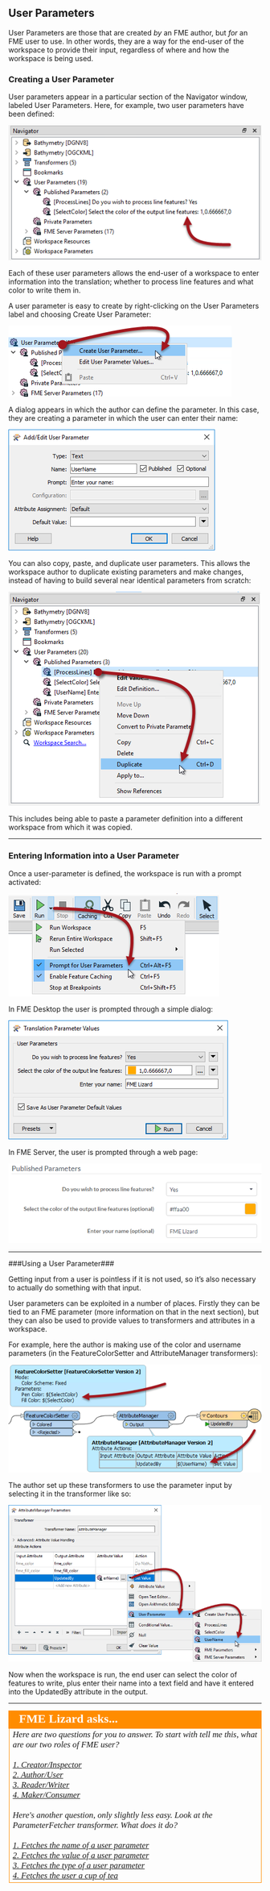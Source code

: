 ## User Parameters ##

User Parameters are those that are created *by* an FME author, but *for* an FME user to use. In other words, they are a way for the end-user of the workspace to provide their input, regardless of where and how the workspace is being used.


### Creating a User Parameter ###
User parameters appear in a particular section of the Navigator window, labeled User Parameters. Here, for example, two user parameters have been defined:

![](./Images/Img4.003.UserParametersInNavigator.png)

Each of these user parameters allows the end-user of a workspace to enter information into the translation; whether to process line features and what color to write them in. 

A user parameter is easy to create by right-clicking on the User Parameters label and choosing Create User Parameter:

![](./Images/Img4.004.RightClickAddParameter.png) 

A dialog appears in which the author can define the parameter. In this case, they are creating a parameter in which the user can enter their name:

![](./Images/Img4.005.DefiningUserParameter.png) 


You can also copy, paste, and duplicate user parameters. This allows the workspace author to duplicate existing parameters and make changes, instead of having to build several near identical parameters from scratch:  

![](./Images/Img4.006.CopyingUserParameter.png) 

This includes being able to paste a parameter definition into a different workspace from which it was copied.

---

### Entering Information into a User Parameter ###
Once a user-parameter is defined, the workspace is run with a prompt activated:

![](./Images/Img4.007.PromptAndRun.png) 

In FME Desktop the user is prompted through a simple dialog:

![](./Images/Img4.008.UserParameterDialog.png) 

In FME Server, the user is prompted through a web page:

![](./Images/Img4.009.UserParameterServer.png) 

---

###Using a User Parameter###

Getting input from a user is pointless if it is not used, so it’s also necessary to actually do something with that input.

User parameters can be exploited in a number of places. Firstly they can be tied to an FME parameter (more information on that in the next section), but they can also be used to provide values to transformers and attributes in a workspace.

For example, here the author is making use of the color and username parameters (in the FeatureColorSetter and AttributeManager transformers):


![](./Images/Img4.010.UsingUserParameterInput.png) 


The author set up these transformers to use the parameter input by selecting it in the transformer like so:

![](./Images/Img4.011.SelectingUserParameterInput.png) 

Now when the workspace is run, the end user can select the color of features to write, plus enter their name into a text field and have it entered into the UpdatedBy attribute in the output.

---

<!--Person X Says Section--> 
<table style="border-spacing: 0px">
<tr>
<td style="vertical-align:middle;background-color:darkorange;border: 2px solid darkorange">
<i class="fa fa-quote-left fa-lg fa-pull-left fa-fw" style="color:white;padding-right: 12px;vertical-align:text-top"></i>
<span style="color:white;font-size:x-large;font-weight: bold;font-family:serif">FME Lizard asks...</span>
</td>
</tr>

<tr>
<td style="border: 1px solid darkorange">
<span style="font-family:serif; font-style:italic; font-size:larger">
Here are two questions for you to answer. To start with tell me this, what are our two roles of FME user? 
<br><br><a href="http://52.73.3.37/fmedatastreaming/Manual/QAResponse2017.fmw?chapter=11&question=1&answer=1&DestDataset_TEXTLINE=C%3A%5CFMEOutput%5CQAResponse.html">1. Creator/Inspector</a>
<br><a href="http://52.73.3.37/fmedatastreaming/Manual/QAResponse2017.fmw?chapter=11&question=1&answer=2&DestDataset_TEXTLINE=C%3A%5CFMEOutput%5CQAResponse.html">2. Author/User</a>
<br><a href="http://52.73.3.37/fmedatastreaming/Manual/QAResponse2017.fmw?chapter=11&question=1&answer=3&DestDataset_TEXTLINE=C%3A%5CFMEOutput%5CQAResponse.html">3. Reader/Writer</a>
<br><a href="http://52.73.3.37/fmedatastreaming/Manual/QAResponse2017.fmw?chapter=11&question=1&answer=4&DestDataset_TEXTLINE=C%3A%5CFMEOutput%5CQAResponse.html">4. Maker/Consumer</a>
<br><br>Here's another question, only slightly less easy. Look at the ParameterFetcher transformer. What does it do?
<br><br><a href="http://52.73.3.37/fmedatastreaming/Manual/QAResponse2017.fmw?chapter=11&question=2&answer=1&DestDataset_TEXTLINE=C%3A%5CFMEOutput%5CQAResponse.html">1. Fetches the name of a user parameter</a>
<br><a href="http://52.73.3.37/fmedatastreaming/Manual/QAResponse2017.fmw?chapter=11&question=2&answer=2&DestDataset_TEXTLINE=C%3A%5CFMEOutput%5CQAResponse.html">2. Fetches the value of a user parameter</a>
<br><a href="http://52.73.3.37/fmedatastreaming/Manual/QAResponse2017.fmw?chapter=11&question=2&answer=3&DestDataset_TEXTLINE=C%3A%5CFMEOutput%5CQAResponse.html">3. Fetches the type of a user parameter</a>
<br><a href="http://52.73.3.37/fmedatastreaming/Manual/QAResponse2017.fmw?chapter=11&question=2&answer=4&DestDataset_TEXTLINE=C%3A%5CFMEOutput%5CQAResponse.html">4. Fetches the user a cup of tea</a>
</span>
</td>
</tr>
</table>
